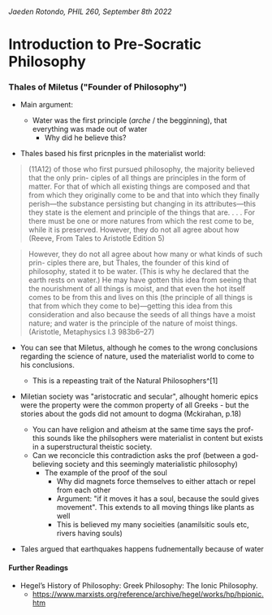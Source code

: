 ###### Jaeden Rotondo, PHIL 260, September 8th 2022

# Introduction to Pre-Socratic Philosophy
### Thales of Miletus  ("Founder of Philosophy")

- Main argument: 
	- Water was the first principle (_arche_ / the begginning), that everything was made out of water
		- Why did he believe this? 

- Thales based his first pricnples in the materialist world: 
> (11A12) of those who first pursued philosophy, the majority believed that the only prin- ciples of all things are principles in the form of matter. For that of which all existing things are composed and that from which they originally come to be and that into which they finally perish—the substance persisting but changing in its attributes—this they state is the element and principle of the things that are. . . . For there must be one or more natures from which the rest come to be, while it is preserved. However, they do not all agree about how (Reeve, From Tales to Aristotle Edition 5)


> However, they do not all agree about how many or what kinds of such prin- ciples there are, but Thales, the founder of this kind of philosophy, stated it to be water. (This is why he declared that the earth rests on water.) He may have gotten this idea from seeing that the nourishment of all things is moist, and that even the hot itself comes to be from this and lives on this (the principle of all things is that from which they come to be)—getting this idea from this consideration and also because the seeds of all things have a moist nature; and water is the principle of the nature of moist things. (Aristotle, Metaphysics I.3 983b6–27)

- You can see that Miletus, although he comes to the wrong conclusions regarding the science of nature, used the materialist world to come to his conclusions. 
	- This is a repeasting trait of the Natural Philosophers^[1]

- Miletian society was "aristocratic and secular", alhought homeric epics were the property were the common property of all Greeks - but the stories about the gods did not amount to dogma (Mckirahan, p.18)
	- You can have religion and atheism at the same time says the prof- this sounds like the philsophers were materialist in content but exists in a superstructural theistic society. 
	- Can we reconcicle this contradiction asks the prof (between a god-believing society and this seemingly materialistic philosophy)
		- The example of the proof of the soul 
			- Why did magnets force themselves to either attach or repel from each other 
			- Argument: "if it moves it has a soul, because the sould gives movement". This extends to all moving things like plants as well 
			- This is believed my many socieities (anamilsitic souls etc, rivers having souls)

- Tales argued that earthquakes happens fudnementally because of water 



#### Further Readings
- Hegel’s History of Philosophy: Greek Philosophy: The Ionic Philosophy.
	- https://www.marxists.org/reference/archive/hegel/works/hp/hpionic.htm
